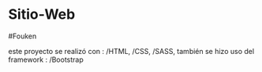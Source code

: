 # Sitio-Web
#Fouken


este proyecto se realizó con :
/HTML, 
/CSS,
/SASS,
también se hizo uso del framework :
/Bootstrap

